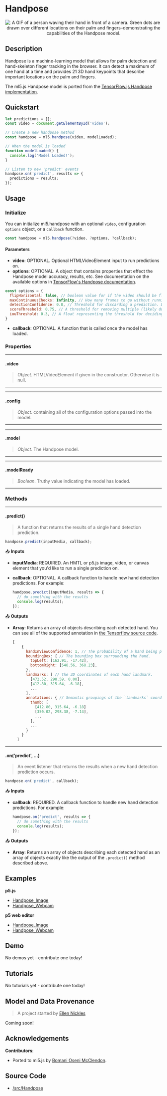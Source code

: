 # Handpose


<center>
    <img style="display:block; max-height:20rem" alt="A GIF of a person waving their hand in front of a camera. Green dots are drawn over different locations on their palm and fingers–demonstrating the capabilities of the Handpose model." src="_media/reference__header-handpose.gif">
</center>


## Description

Handpose is a machine-learning model that allows for palm detection and hand-skeleton finger tracking in the browser. It can detect a maximum of one hand at a time and provides 21 3D hand keypoints that describe important locations on the palm and fingers.

The ml5.js Handpose model is ported from the [TensorFlow.js Handpose implementation](https://github.com/tensorflow/tfjs-models/tree/master/handpose).

## Quickstart

```js
let predictions = [];
const video = document.getElementById('video');

// Create a new handpose method
const handpose = ml5.handpose(video, modelLoaded);

// When the model is loaded
function modelLoaded() {
  console.log('Model Loaded!');
}

// Listen to new 'predict' events
handpose.on('predict', results => {
  predictions = results;
});
```


## Usage

### Initialize
You can initialize ml5.handpose with an optional `video`, configuration `options` object, or a `callback` function.
```js
const handpose = ml5.handpose(?video, ?options, ?callback);
```

#### Parameters
* **video**: OPTIONAL. Optional HTMLVideoElement input to run predictions on.
* **options**: OPTIONAL. A object that contains properties that effect the Handpose model accuracy, results, etc. See documentation on the available options in [TensorFlow's Handpose documentation](https://github.com/tensorflow/tfjs-models/tree/master/handpose#parameters-for-handposeload).
```js
const options = {
  flipHorizontal: false, // boolean value for if the video should be flipped, defaults to false
  maxContinuousChecks: Infinity, // How many frames to go without running the bounding box detector. Defaults to infinity, but try a lower value if the detector is consistently producing bad predictions.
  detectionConfidence: 0.8, // Threshold for discarding a prediction. Defaults to 0.8.
  scoreThreshold: 0.75, // A threshold for removing multiple (likely duplicate) detections based on a "non-maximum suppression" algorithm. Defaults to 0.75
  iouThreshold: 0.3, // A float representing the threshold for deciding whether boxes overlap too much in non-maximum suppression. Must be between [0, 1]. Defaults to 0.3.
}
```

* **callback**: OPTIONAL. A function that is called once the model has loaded.

### Properties
***
#### .video
> *Object*. HTMLVideoElement if given in the constructor. Otherwise it is null.
***

***
#### .config
> *Object*. containing all of the configuration options passed into the model.
***

***
#### .model
> *Object*. The Handpose model.
***

***
#### .modelReady
> *Boolean*. Truthy value indicating the model has loaded.
***

### Methods

***
#### .predict()
> A function that returns the results of a single hand detection prediction.

  ```js
  handpose.predict(inputMedia, callback);
  ```

📥 **Inputs**
* **inputMedia**: REQUIRED. An HMTL or p5.js image, video, or canvas element that you'd like to run a single prediction on.

* **callback**: OPTIONAL.  A callback function to handle new hand detection predictions. For example:

  ```js
  handpose.predict(inputMedia, results => {
    // do something with the results
    console.log(results);
  });
  ```

📤 **Outputs**

* **Array**: Returns an array of objects describing each detected hand. You can see all of the supported annotation in [the Tensorflow source code](https://github.com/tensorflow/tfjs-models/blob/master/handpose/src/keypoints.ts).

  ```js
  [
      {
        handInViewConfidence: 1, // The probability of a hand being present.
        boundingBox: { // The bounding box surrounding the hand.
          topLeft: [162.91, -17.42],
          bottomRight: [548.56, 368.23],
        },
        landmarks: [ // The 3D coordinates of each hand landmark.
          [472.52, 298.59, 0.00],
          [412.80, 315.64, -6.18],
          ...
        ],
        annotations: { // Semantic groupings of the `landmarks` coordinates.
          thumb: [
            [412.80, 315.64, -6.18]
            [350.02, 298.38, -7.14],
            ...
          ],
          ...
        }
      }
    ]
  ```

***

#### .on('predict', ...)
> An event listener that returns the results when a new hand detection prediction occurs.

  ```js
  handpose.on('predict', callback);
  ```

📥 **Inputs**

* **callback**: REQUIRED.  A callback function to handle new hand detection predictions. For example:

  ```js
  handpose.on('predict', results => {
    // do something with the results
    console.log(results);
  });
  ```

📤 **Outputs**

* **Array**: Returns an array of objects describing each detected hand as an array of objects exactly like the output of the `.predict()` method described above.


## Examples

**p5.js**
* [Handpose_Image](https://github.com/ml5js/ml5-library/tree/main/examples/p5js/Handpose/Handpose_Image)
* [Handpose_Webcam](https://github.com/ml5js/ml5-library/tree/main/examples/p5js/Handpose/Handpose_Webcam)

**p5 web editor**
* [Handpose_Image](https://editor.p5js.org/ml5/sketches/Handpose_Image)
* [Handpose_Webcam](https://editor.p5js.org/ml5/sketches/Handpose_Webcam)

## Demo

No demos yet - contribute one today!

## Tutorials

No tutorials yet - contribute one today!

## Model and Data Provenance
> A project started by [Ellen Nickles](https://github.com/ellennickles/)

Coming soon!

## Acknowledgements

**Contributors**:
  * Ported to ml5.js by [Bomani Oseni McClendon](https://bomani.rip/).

## Source Code

* [/src/Handpose](https://github.com/ml5js/ml5-library/tree/main/src/Handpose)
